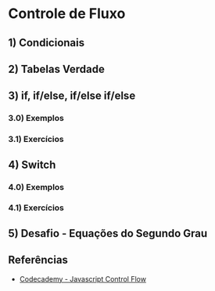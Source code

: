 # Controle de Fluxo

## 1) Condicionais

## 2) Tabelas Verdade

## 3) if, if/else, if/else if/else

### 3.0) Exemplos
### 3.1) Exercícios

## 4) Switch

### 4.0) Exemplos
### 4.1) Exercícios

## 5) Desafio - Equações do Segundo Grau

## Referências

- [Codecademy - Javascript Control Flow](https://www.codecademy.com/learn/introduction-to-javascript/modules/learn-javascript-control-flow/cheatsheet)
